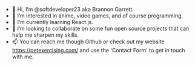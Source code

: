 - 👋 Hi, I’m @softdeveloper23 aka Brannon Garrett.
- 👀 I’m interested in anime, video games, and of course programming.
- 🌱 I’m currently learning React.js.
- 💞️ I’m looking to collaborate on some fun open source projects that can help me sharpen my skills.
- 📫 You can reach me though Github or check out my website https://petexercising.com/ and use the 'Contact Form' to get in touch with me.

<!---
softdeveloper23/softdeveloper23 is a ✨ special ✨ repository because its `README.md` (this file) appears on your GitHub profile.
You can click the Preview link to take a look at your changes.
--->
